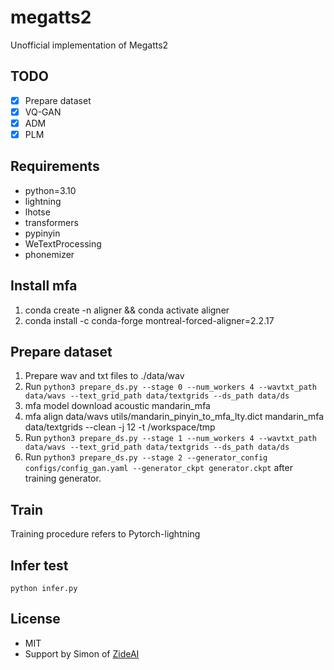 # megatts2
Unofficial implementation of Megatts2

## TODO
- [x] Prepare dataset
- [x] VQ-GAN
- [x] ADM
- [x] PLM

## Requirements
- python=3.10
- lightning
- lhotse
- transformers
- pypinyin
- WeTextProcessing
- phonemizer

## Install mfa
1. conda create -n aligner && conda activate aligner
2. conda install -c conda-forge montreal-forced-aligner=2.2.17

## Prepare dataset
1. Prepare wav and txt files to ./data/wav 
2. Run `python3 prepare_ds.py --stage 0 --num_workers 4 --wavtxt_path data/wavs --text_grid_path data/textgrids --ds_path data/ds`
3. mfa model download acoustic mandarin_mfa
4. mfa align data/wavs utils/mandarin_pinyin_to_mfa_lty.dict mandarin_mfa data/textgrids --clean -j 12 -t /workspace/tmp
5. Run `python3 prepare_ds.py --stage 1 --num_workers 4 --wavtxt_path data/wavs --text_grid_path data/textgrids --ds_path data/ds` 
6. Run `python3 prepare_ds.py --stage 2 --generator_config configs/config_gan.yaml --generator_ckpt generator.ckpt` after training generator.

## Train
Training procedure refers to Pytorch-lightning

## Infer test
`python infer.py`

## License
- MIT
- Support by Simon of [ZideAI](https://zideai.com/)
